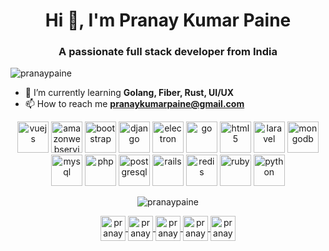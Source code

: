 <!--- ### Hi there 👋 --->

<!--
**pranaypaine/pranaypaine** is a ✨ _special_ ✨ repository because its `README.md` (this file) appears on your GitHub profile.

Here are some ideas to get you started:

- 🔭 I’m currently working on ...
- 🌱 I’m currently learning ...
- 👯 I’m looking to collaborate on ...
- 🤔 I’m looking for help with ...
- 💬 Ask me about ...
- 📫 How to reach me: ...
- 😄 Pronouns: ...
- ⚡ Fun fact: ...
-->
<h1 align="center">Hi 👋, I'm Pranay Kumar Paine</h1>
<h3 align="center">A passionate full stack developer from India</h3>
<p align="left"> <img src="https://komarev.com/ghpvc/?username=pranaypaine" alt="pranaypaine" /> </p>


- 🌱 I’m currently learning **Golang, Fiber, Rust, UI/UX**
- 📫 How to reach me **pranaykumarpaine@gmail.com**


<p align="center">
<img src="https://konpa.github.io/devicon/devicon.git/icons/vuejs/vuejs-original-wordmark.svg" alt="vuejs" width="50" height="50"/>
<img src="https://konpa.github.io/devicon/devicon.git/icons/amazonwebservices/amazonwebservices-original-wordmark.svg" alt="amazonwebservices" width="50" height="50"/> 
<img src="https://konpa.github.io/devicon/devicon.git/icons/bootstrap/bootstrap-plain.svg" alt="bootstrap" width="50" height="50"/>
<img src="https://konpa.github.io/devicon/devicon.git/icons/django/django-original.svg" alt="django" width="50" height="50"/> 
  <img src="https://konpa.github.io/devicon/devicon.git/icons/electron/electron-original.svg" alt="electron" width="50" height="50"/> 
  <img src="https://konpa.github.io/devicon/devicon.git/icons/go/go-original.svg" alt="go" width="50" height="50"/> 
  <img src="https://konpa.github.io/devicon/devicon.git/icons/html5/html5-original-wordmark.svg" alt="html5" width="50" height="50"/> 
  <img src="https://konpa.github.io/devicon/devicon.git/icons/laravel/laravel-plain-wordmark.svg" alt="laravel" width="50" height="50"/> 
  <img src="https://konpa.github.io/devicon/devicon.git/icons/mongodb/mongodb-original-wordmark.svg" alt="mongodb" width="50" height="50"/> 
  <img src="https://konpa.github.io/devicon/devicon.git/icons/mysql/mysql-original-wordmark.svg" alt="mysql" width="50" height="50"/> 
  <img src="https://konpa.github.io/devicon/devicon.git/icons/php/php-original.svg" alt="php" width="50" height="50"/> 
  <img src="https://konpa.github.io/devicon/devicon.git/icons/postgresql/postgresql-original-wordmark.svg" alt="postgresql" width="50" height="50"/> 
  <img src="https://konpa.github.io/devicon/devicon.git/icons/rails/rails-original-wordmark.svg" alt="rails" width="50" height="50"/> 
  <img src="https://konpa.github.io/devicon/devicon.git/icons/redis/redis-original-wordmark.svg" alt="redis" width="50" height="50"/> 
  <img src="https://konpa.github.io/devicon/devicon.git/icons/ruby/ruby-original-wordmark.svg" alt="ruby" width="50" height="50"/> 
  <img src="https://konpa.github.io/devicon/devicon.git/icons/python/python-original-wordmark.svg" alt="python" width="50" height="50"/>
</p>

<p align="center">
  <img src="https://github-readme-stats.vercel.app/api?username=pranaypaine&show_icons=true" alt="pranaypaine" />
</p>

<p align="center">
<a href="https://dev.to/pranaypaine" target="blank">
  <img align="center" src="https://cdn.jsdelivr.net/npm/simple-icons@3.0.1/icons/dev-dot-to.svg" alt="pranaypaine" height="40" width="40" />
</a>
<a href="https://twitter.com/pranaypaine" target="blank">
  <img align="center" src="https://cdn.jsdelivr.net/npm/simple-icons@3.0.1/icons/twitter.svg" alt="pranaypaine" height="40" width="40" />
</a>
<a href="https://linkedin.com/in/pranaykumarpaine" target="blank">
  <img align="center" src="https://cdn.jsdelivr.net/npm/simple-icons@3.0.1/icons/linkedin.svg" alt="pranaykumarpaine" height="40" width="40" />
</a>
<a href="https://fb.com/pranaykumarpaine" target="blank">
  <img align="center" src="https://cdn.jsdelivr.net/npm/simple-icons@3.0.1/icons/facebook.svg" alt="pranaykumarpaine" height="40" width="40" />
</a>
<a href="https://instagram.com/pranaypaine" target="blank">
  <img align="center" src="https://cdn.jsdelivr.net/npm/simple-icons@3.0.1/icons/instagram.svg" alt="pranaypaine" height="40" width="40" />
</a>
</p>
